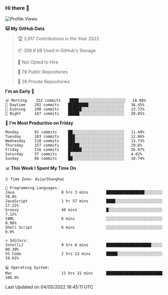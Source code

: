 ### Hi there 👋

<!--
**qbosen/qbosen** is a ✨ _special_ ✨ repository because its `README.md` (this file) appears on your GitHub profile.

Here are some ideas to get you started:

- 🔭 I’m currently working on ...
- 🌱 I’m currently learning ...
- 👯 I’m looking to collaborate on ...
- 🤔 I’m looking for help with ...
- 💬 Ask me about ...
- 📫 How to reach me: ...
- 😄 Pronouns: ...
- ⚡ Fun fact: ...
-->

<!--START_SECTION:waka-->
![Profile Views](http://img.shields.io/badge/Profile%20Views-4-blue)

**🐱 My GitHub Data** 

> 🏆 3,917 Contributions in the Year 2022
 > 
> 📦 359.9 kB Used in GitHub's Storage 
 > 
> 🚫 Not Opted to Hire
 > 
> 📜 78 Public Repositories 
 > 
> 🔑 26 Private Repositories  
 > 
**I'm an Early 🐤** 

```text
🌞 Morning    152 commits    ████░░░░░░░░░░░░░░░░░░░░░   18.98% 
🌆 Daytime    292 commits    █████████░░░░░░░░░░░░░░░░   36.45% 
🌃 Evening    190 commits    ██████░░░░░░░░░░░░░░░░░░░   23.72% 
🌙 Night      167 commits    █████░░░░░░░░░░░░░░░░░░░░   20.85%

```
📅 **I'm Most Productive on Friday** 

```text
Monday       92 commits     ██░░░░░░░░░░░░░░░░░░░░░░░   11.49% 
Tuesday      103 commits    ███░░░░░░░░░░░░░░░░░░░░░░   12.86% 
Wednesday    110 commits    ███░░░░░░░░░░░░░░░░░░░░░░   13.73% 
Thursday     157 commits    █████░░░░░░░░░░░░░░░░░░░░   19.6% 
Friday       216 commits    ██████░░░░░░░░░░░░░░░░░░░   26.97% 
Saturday     37 commits     █░░░░░░░░░░░░░░░░░░░░░░░░   4.62% 
Sunday       86 commits     ██░░░░░░░░░░░░░░░░░░░░░░░   10.74%

```


📊 **This Week I Spent My Time On** 

```text
⌚︎ Time Zone: Asia/Shanghai

💬 Programming Languages: 
Java                     8 hrs 3 mins        █████████████████░░░░░░░░   70.8% 
JavaScript               1 hr 57 mins        ████░░░░░░░░░░░░░░░░░░░░░   17.21% 
Groovy                   48 mins             █░░░░░░░░░░░░░░░░░░░░░░░░   7.12% 
YAML                     6 mins              ░░░░░░░░░░░░░░░░░░░░░░░░░   0.96% 
Shell Script             6 mins              ░░░░░░░░░░░░░░░░░░░░░░░░░   0.9%

🔥 Editors: 
IntelliJ                 9 hrs 8 mins        ████████████████████░░░░░   80.39% 
VS Code                  2 hrs 13 mins       █████░░░░░░░░░░░░░░░░░░░░   19.61%

💻 Operating System: 
Mac                      11 hrs 22 mins      █████████████████████████   100.0%

```


 Last Updated on 04/05/2022 16:45:11 UTC
<!--END_SECTION:waka-->
